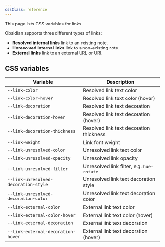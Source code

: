 ```yaml
---
cssClass: reference
---
```

This page lists CSS variables for links.

Obsidian supports three different types of links:

- **Resolved internal links** link to an existing note.
- **Unresolved internal links** link to a non-existing note.
- **External links** link to an external URL or URI.

## CSS variables

| Variable                             | Description                               |
| ------------------------------------ | ----------------------------------------- |
| `--link-color`                       | Resolved link text color                  |
| `--link-color-hover`                 | Resolved link text color (hover)          |
| `--link-decoration`                  | Resolved link text decoration             |
| `--link-decoration-hover`            | Resolved link text decoration (hover)     |
| `--link-decoration-thickness`        | Resolved link text decoration thickness   |
| `--link-weight`                      | Link font weight                          |
| `--link-unresolved-color`            | Unresolved link text color                |
| `--link-unresolved-opacity`          | Unresolved link opacity                   |
| `--link-unresolved-filter`           | Unresolved link filter, e.g. `hue-rotate` |
| `--link-unresolved-decoration-style` | Unresolved link text decoration style     |
| `--link-unresolved-decoration-color` | Unresolved link text decoration color     |
| `--link-external-color`              | External link text color                  |
| `--link-external-color-hover`        | External link text color (hover)          |
| `--link-external-decoration`         | External link text decoration             |
| `--link-external-decoration-hover`   | External link text decoration (hover)     |
